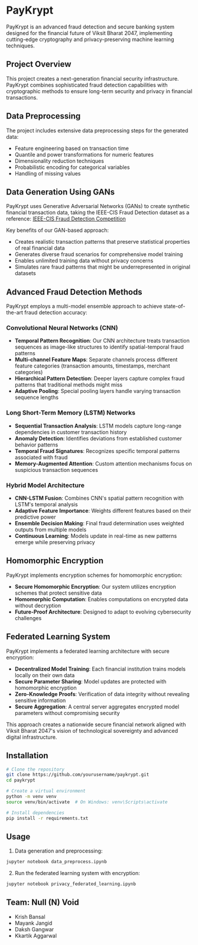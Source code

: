 # PayKrypt

PayKrypt is an advanced fraud detection and secure banking system designed for the financial future of Viksit Bharat 2047, implementing cutting-edge cryptography and privacy-preserving machine learning techniques.

## Project Overview

This project creates a next-generation financial security infrastructure. PayKrypt combines sophisticated fraud detection capabilities with cryptographic methods to ensure long-term security and privacy in financial transactions.

## Data Preprocessing

The project includes extensive data preprocessing steps for the generated data:
- Feature engineering based on transaction time
- Quantile and power transformations for numeric features
- Dimensionality reduction techniques
- Probabilistic encoding for categorical variables
- Handling of missing values

## Data Generation Using GANs

PayKrypt uses Generative Adversarial Networks (GANs) to create synthetic financial transaction data, taking the IEEE-CIS Fraud Detection dataset as a reference:
[IEEE-CIS Fraud Detection Competition](https://www.kaggle.com/competitions/ieee-fraud-detection/data)

Key benefits of our GAN-based approach:
- Creates realistic transaction patterns that preserve statistical properties of real financial data
- Generates diverse fraud scenarios for comprehensive model training
- Enables unlimited training data without privacy concerns
- Simulates rare fraud patterns that might be underrepresented in original datasets

## Advanced Fraud Detection Methods

PayKrypt employs a multi-model ensemble approach to achieve state-of-the-art fraud detection accuracy:

### Convolutional Neural Networks (CNN)
- **Temporal Pattern Recognition**: Our CNN architecture treats transaction sequences as image-like structures to identify spatial-temporal fraud patterns
- **Multi-channel Feature Maps**: Separate channels process different feature categories (transaction amounts, timestamps, merchant categories)
- **Hierarchical Pattern Detection**: Deeper layers capture complex fraud patterns that traditional methods might miss
- **Adaptive Pooling**: Special pooling layers handle varying transaction sequence lengths

### Long Short-Term Memory (LSTM) Networks
- **Sequential Transaction Analysis**: LSTM models capture long-range dependencies in customer transaction history
- **Anomaly Detection**: Identifies deviations from established customer behavior patterns
- **Temporal Fraud Signatures**: Recognizes specific temporal patterns associated with fraud
- **Memory-Augmented Attention**: Custom attention mechanisms focus on suspicious transaction sequences

### Hybrid Model Architecture
- **CNN-LSTM Fusion**: Combines CNN's spatial pattern recognition with LSTM's temporal analysis
- **Adaptive Feature Importance**: Weights different features based on their predictive power
- **Ensemble Decision Making**: Final fraud determination uses weighted outputs from multiple models
- **Continuous Learning**: Models update in real-time as new patterns emerge while preserving privacy

## Homomorphic Encryption

PayKrypt implements encryption schemes for homomorphic encryption:

- **Secure Homomorphic Encryption**: Our system utilizes encryption schemes that protect sensitive data
- **Homomorphic Computation**: Enables computations on encrypted data without decryption
- **Future-Proof Architecture**: Designed to adapt to evolving cybersecurity challenges

## Federated Learning System

PayKrypt implements a federated learning architecture with secure encryption:

- **Decentralized Model Training**: Each financial institution trains models locally on their own data
- **Secure Parameter Sharing**: Model updates are protected with homomorphic encryption
- **Zero-Knowledge Proofs**: Verification of data integrity without revealing sensitive information
- **Secure Aggregation**: A central server aggregates encrypted model parameters without compromising security

This approach creates a nationwide secure financial network aligned with Viksit Bharat 2047's vision of technological sovereignty and advanced digital infrastructure.

## Installation

```bash
# Clone the repository
git clone https://github.com/yourusername/paykrypt.git
cd paykrypt

# Create a virtual environment
python -m venv venv
source venv/bin/activate  # On Windows: venv\Scripts\activate

# Install dependencies
pip install -r requirements.txt
```

## Usage

1. Data generation and preprocessing:
```bash
jupyter notebook data_preprocess.ipynb
```

2. Run the federated learning system with encryption:
```bash
jupyter notebook privacy_federated_learning.ipynb
```

## Team: Null (N) Void

- Krish Bansal
- Mayank Jangid
- Daksh Gangwar
- Kkartik Aggarwal
